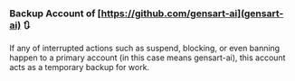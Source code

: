### Backup Account of [https://github.com/gensart-ai](gensart-ai) 🔃

If any of interrupted actions such as suspend, blocking, or even banning happen to a primary account (in this case means gensart-ai), this account acts as a temporary backup for work.
